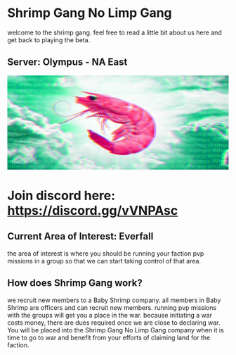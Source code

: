 # Shrimp Gang No Limp Gang
welcome to the shrimp gang. feel free to read a little bit about us here and get back to playing the beta.

## Server: Olympus - NA East

![shrmip gang no limp gang](asdf.jpg)

# Join discord here: https://discord.gg/vVNPAsc

## Current Area of Interest: Everfall
the area of interest is where you should be running your faction pvp missions in a group so that we can start taking control of that area.

## How does Shrimp Gang work?
we recruit new members to a Baby Shrimp company. all members in Baby Shrimp are officers and can recruit new members. running pvp missions with the groups will get you a place in the war. because initiating a war costs money, there are dues required once we are close to declaring war. You will be placed into the Shrimp Gang No Limp Gang company when it is time to go to war and benefit from your efforts of claiming land for the faction.
